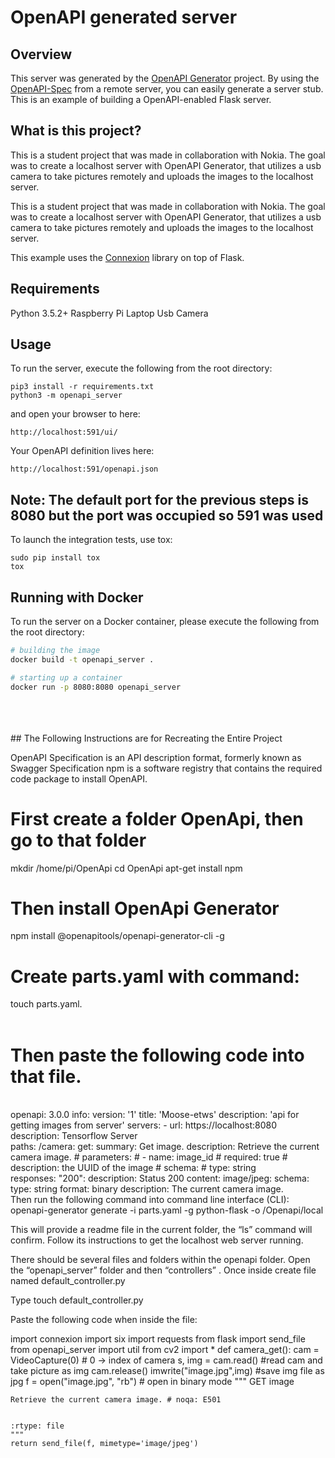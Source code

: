 # OpenAPI generated server

## Overview
This server was generated by the [OpenAPI Generator](https://openapi-generator.tech) project. By using the
[OpenAPI-Spec](https://openapis.org) from a remote server, you can easily generate a server stub.  This
is an example of building a OpenAPI-enabled Flask server.
<br>
## What is this project?

This is a student project that was made in collaboration with Nokia.
The goal was to create a localhost server with OpenAPI Generator, that utilizes a usb camera to take pictures remotely and uploads the images to the localhost server.

This is a student project that was made in collaboration with Nokia.
The goal was to create a localhost server with OpenAPI Generator, that utilizes a usb camera to take pictures remotely and uploads the images to the localhost server.


This example uses the [Connexion](https://github.com/zalando/connexion) library on top of Flask.

## Requirements
Python 3.5.2+
Raspberry Pi
Laptop 
Usb Camera


## Usage
To run the server, execute the following from the root directory:

```
pip3 install -r requirements.txt
python3 -m openapi_server
```

and open your browser to here:

```
http://localhost:591/ui/
```

Your OpenAPI definition lives here:

```
http://localhost:591/openapi.json
```
## Note: The default port for the previous steps is 8080 but the port was occupied so 591 was used

To launch the integration tests, use tox:
```
sudo pip install tox
tox
```

## Running with Docker

To run the server on a Docker container, please execute the following from the root directory:

```bash
# building the image
docker build -t openapi_server .

# starting up a container
docker run -p 8080:8080 openapi_server
```
<br>
<br>
<br>
## The Following Instructions are for Recreating the Entire Project

OpenAPI Specification is an API description format, formerly known as Swagger Specification
npm is a software registry that contains the required code package to install OpenAPI. 


# First create a folder OpenApi, then go to that folder
mkdir /home/pi/OpenApi
cd OpenApi
apt-get install npm
<br>
# Then install OpenApi Generator
npm install @openapitools/openapi-generator-cli -g
<br>
# Create parts.yaml with command: 
touch parts.yaml. 
<br>
<br>
# Then paste the following code into that file.
<br>
openapi: 3.0.0
info:
  version: '1'
  title: 'Moose-etws'
  description: 'api for getting images from server'
servers:
  - url: https://localhost:8080
	description: Tensorflow Server
<br>
paths:
  /camera:
	get:
  	summary: Get image.
  	description: Retrieve the current camera image.
 	# parameters:
  	#  - name: image_id
   	#  required: true
    	#  description: the UUID of the image
     	# schema:
      	#  type: string
<br>        
  	responses:
    	"200":
      	description: Status 200
      	content:
        	image/jpeg:
          	schema:
            	type: string
            	format: binary
            	description: The current camera image.
<br>
Then run the following command into command line interface (CLI):
openapi-generator generate -i parts.yaml -g python-flask -o /Openapi/local

This will provide a readme file in the current folder, the “ls” command will confirm. Follow its instructions to get the localhost web server running.

There should be several files and folders within the openapi folder. Open the “openapi_server” folder and then “controllers” . Once inside create file named default_controller.py

Type touch default_controller.py

Paste the following code when inside the file:

import connexion
import six
import requests
from flask import send_file
from openapi_server import util
from cv2 import *
def camera_get():
	cam = VideoCapture(0)   # 0 -> index of camera
	s, img = cam.read() #read cam and take picture as img
	cam.release()
	imwrite("image.jpg",img) #save img file as jpg
	f = open("image.jpg", "rb")  # open in binary mode
	"""
	GET image

	Retrieve the current camera image. # noqa: E501


	:rtype: file
	"""
	return send_file(f, mimetype='image/jpeg')
